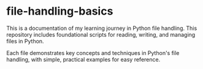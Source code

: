 # file-handling-basics

This is a documentation of my learning journey in Python file handling. This repository includes foundational scripts for reading, writing, and managing files in Python. 

Each file demonstrates key concepts and techniques in Python's file handling, with simple, practical examples for easy reference.
